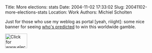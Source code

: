 Title: More elections: stats
Date: 2004-11-02 17:33:02
Slug: 20041102-more-elections-stats
Location: Work
Authors: Michiel Scholten

<p>Just for those who use my weblog as portal [yeah, riiight]: some nice banner for seeing <a href="http://www.electoral-vote.com/">who's predicted</a> to win this worldwide gamble.</p>

<p><a href="http://www.electoral-vote.com/"><img src="http://www.electoral-vote.com/ev-small.png"
alt="Click for www.electoral-vote.com" width="72" height="48" /></a></p>